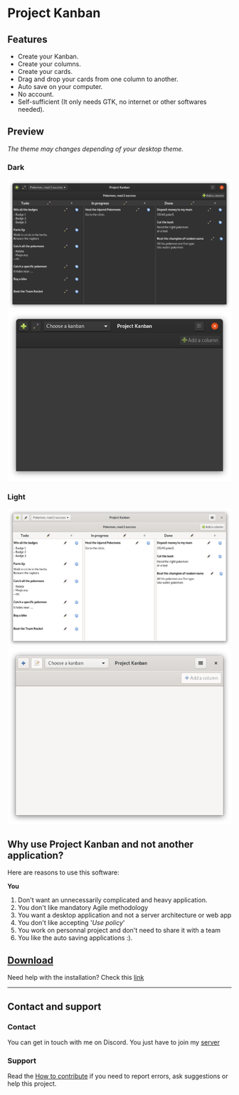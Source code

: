 # Project Kanban

## Features

- Create your Kanban.
- Create your columns.
- Create your cards.
- Drag and drop your cards from one column to another.
- Auto save on your computer.
- No account.
- Self-sufficient (It only needs GTK, no internet or other softwares needed).

## Preview
*The theme may changes depending of your desktop theme.*

### Dark
![](images/preview_1.png)
![](images/preview_2.png)

### Light
![](images/preview_3.png)
![](images/preview_4.png)

## Why use Project Kanban and not another application?
Here are reasons to use this software:

**You**
1. Don't want an unnecessarily complicated and heavy application.
2. You don't like mandatory Agile methodology
3. You want a desktop application and not a server architecture or web app
4. You don't like accepting '*Use policy*'
5. You work on personnal project and don't need to share it with a team
6. You like the auto saving applications :).

## [Download](https://github.com/Lyaaaaaaaaaaaaaaa/Project_Kanban/releases)


Need help with the installation? Check this 
[link](https://github.com/Lyaaaaaaaaaaaaaaa/Project_Kanban#how-to-install-and-run-it-flatpak-release)

---

## Contact and support 

### Contact
You can get in touch with me on Discord.
You just have to join my [server](https://discord.gg/hSey9Bv)

### Support
Read the [How to contribute](https://github.com/Lyaaaaaaaaaaaaaaa/Project_Kanban/blob/master/CONTRIBUTING.md)
if you need to report errors, ask suggestions or help this project.
